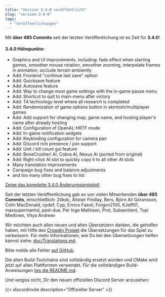 ```yaml
---
title: "Version 3.4.0 veröffentlicht"
slug: "version-3-4-0"
tags:
  - "Veröffentlichungen"
---
```


Mit **über 485 Commits** seit der letzten Veröffentlichung ist es Zeit für **3.4.0**!

#### 3.4.0 Höhepunkte:

- Graphics and UI improvements, including: fade effect when starting games, smoother mouse rotation, smoother zooming, interpolate frames in animation, occlude terrain ambiently
- Add: Frontend "continue last save" option
- Add: Quicksave feature
- Add: Autosave feature
- Add: Way to change most game settings with the in-game pause menu
- Add: Shortcut to quit to main-menu after victory
- Add: T4 technology level where all research is completed
- Add: Randomization of game options button in skirmish/multiplayer games
- Add: Add support for changing map, game name, and hosting player's name after already hosting
- Add: Configuration of OpenAL-HRTF mode
- Add: In-game notification widgets
- Add: Keybinding configuration for camera pan
- Add: Discord rich presence / join support
- Add: Unit / kill count gui feature
- Add: BoneCrusher! AI, Cobra AI, Nexus AI (ported from original)
- Add: Right-click AI slot to quickly copy it to all other AI slots
- Many translation improvements
- Campaign bug fixes and balance adjustments
- and too many other bug fixes to list

[Zeige das komplette 3.4.0 Änderungsprotokoll](https://github.com/Warzone2100/warzone2100/raw/3.4.0/ChangeLog)

Seit der letzten Veröffentlichung gab es von vielen Mitwirkenden **über 485 Commits**, einschließlich: 20kdc, Alistair Findlay, Bers, Björn Ali Göransson, Colin MacDonald, cpdef, Cyp, Enrico Fasoli, Forgon2100, KJeff01, maxsupermanhd, past-due, Per Inge Mathisen, Prot, Subsentient, Topi Miettinen, Vitya Andreev

Wir möchten auch allen neuen und alten Übersetzern danken, die geholfen haben, mit Hilfe des [Crowdin Projekt](https://crowdin.com/project/warzone2100) die Übersetzungen für das Spiel zu verbessern. Für mehr Informationen, wie Du bei den Übersetzungen helfen kannst siehe: [doc/Translations.md](https://github.com/Warzone2100/warzone2100/blob/master/doc/Translations.md#how-do-i-help-translate).

Bitte melde alle Fehler [auf GitHub](https://github.com/Warzone2100/warzone2100/issues).

Die alten Build-Toolchains sind vollständig ersetzt worden und CMake wird jetzt auf allen Plattformen verwendet. Für die vollständigen Build-Anweisungen [lies die README.md](https://github.com/Warzone2100/warzone2100/blob/3.4.0/README.md#how-to-build).

Und vergiss nicht, Dir den neuen offiziellen Discord Server anzusehen:

{{< discordinvite description="Offizieller Server" >}}
